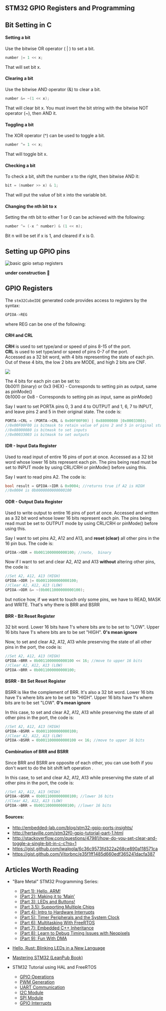 ## STM32 GPIO Registers and Programming


## Bit Setting in C

#### Setting a bit

Use the bitwise OR operator ( | ) to set a bit.
``` c
number |= 1 << x;
```
That will set bit x.

#### Clearing a bit

Use the bitwise AND operator (&) to clear a bit.
``` c
number &= ~(1 << x);
```
That will clear bit x. You must invert the bit string with the bitwise NOT operator (~), then AND it.

#### Toggling a bit

The XOR operator (^) can be used to toggle a bit.<br>
``` c
number ^= 1 << x;
```
That will toggle bit x.

#### Checking a bit

To check a bit, shift the number x to the right, then bitwise AND it:
``` c
bit = (number >> x) & 1;
```
That will put the value of bit x into the variable bit.

#### Changing the nth bit to x

Setting the nth bit to either 1 or 0 can be achieved with the following:

```c
number ^= (-x ^ number) & (1 << n);
```
Bit n will be set if x is 1, and cleared if x is 0.

## Setting up GPIO pins

![basic gpio setup registers](/gpio_setup_registers.png)

__under construction__ 🙈



## GPIO Registers

The `stm32CubeIDE` generated code provides access to registers by the syntax:

```cpp
GPIOA->REG
```
where REG can be one of the following:

#### CRH and CRL

**CRH** is used to set type/and or speed of pins 8-15 of the port. <br>
**CRL** is used to set type/and or speed of pins 0-7 of the port. <br>
Accessed as a 32 bit word, with 4 bits representing the state of each pin. Out of these 4 bits, the low 2 bits are MODE, and high 2 bits are CNF.

![](/chr_crl_registers.png)

The 4 bits for each pin can be set to:  
0b0011 (binary) or 0x3 (HEX) - Corresponds to setting pin as output, same as pinMode()  
0b1000  or 0x8 - Corresponds to setting pin as input, same as pinMode()

Say I want to set PORTA pins 0, 3 and 4 to OUTPUT and 1, 6, 7 to INPUT, and leave pins 2 and 5 in their original state. The code is:
```cpp
PORTA->CRL = (PORTA->CRL & 0x00F00F00) | 0x88000080 |0x00033003;
//0x00F00F00 is bitmask to retain value of pins 2 and 5 in original state
//0x88000080 is bitmask to set inputs
//0x00033003 is bitmask to set outputs
```

#### IDR - Input Data Register
Used to read input of entire 16 pins of port at once. Accessed as a 32 bit word whose lower 16 bits represent each pin.
The pins being read must be set to INPUT mode by using CRL/CRH or pinMode() before using this.

Say I want to read pins A2. The code is:
```cpp
bool result = GPIOA->IDR & 0x0004; //returns true if A2 is HIGH
//0x0004 is 0b0000000000000100
```

#### ODR - Output Data Register
Used to write output to entire 16 pins of port at once. Accessed and written as a 32 bit word whose lower 16 bits represent each pin.
The pins being read must be set to OUTPUT mode by using CRL/CRH or pinMode() before using this.

Say I want to set pins A2, A12 and A13, and **reset (clear)** all other pins in the 16 pin bus. The code is:
```cpp
GPIOA->ODR = 0b0011000000000100; //note,  binary
```

Now if I want to set and clear A2, A12 and A13 **without** altering other pins, the code is:

```cpp
//Set A2, A12, A13 (HIGH)
GPIOA->ODR |= 0b0011000000000100;
//Clear A2, A12, A13 (LOW)
GPIOA->ODR &= ~(0b0011000000000100);
```

but notice how, if we want to touch only some pins, we have to READ, MASK and WRITE. That's why there is BRR and BSRR

#### BRR - Bit Reset Register
32 bit word. Lower 16 bits have 1's where bits are to be set to "LOW". Upper 16 bits have 1's where bits are to be set "HIGH".
**0's mean ignore**

Now, to set and clear A2, A12, A13 while preserving the state of all other pins in the port, the code is:

```cpp
//Set A2, A12, A13 (HIGH)
GPIOA->BRR = 0b0011000000000100 << 16; //move to upper 16 bits
//Clear A2, A12, A13 (LOW)
GPIOA->BRR = 0b0011000000000100;
```

#### BSRR - Bit Set Reset Register

BSRR is like the complement of BRR. It's also a 32 bit word. Lower 16 bits have 1's where bits are to be set to "HIGH". Upper 16 bits have 1's where bits are to be set "LOW".
**0's mean ignore**

In this case, to set and clear A2, A12, A13 while preserving the state of all other pins in the port, the code is:

```cpp
//Set A2, A12, A13 (HIGH)
GPIOA->BSRR = 0b0011000000000100;
//Clear A2, A12, A13 (LOW)
GPIOA->BSRR = 0b0011000000000100 << 16; //move to upper 16 bits
```

#### Combination of BRR and BSRR

Since BRR and BSRR are opposite of each other, you can use both if you don't want to do the bit shift left operation .

In this case, to set and clear A2, A12, A13 while preserving the state of all other pins in the port, the code is:

```cpp
//Set A2, A12, A13 (HIGH)
GPIOA->BSRR = 0b0011000000000100; //lower 16 bits
//Clear A2, A12, A13 (LOW)
GPIOA->BRR = 0b0011000000000100; //lower 16 bits
```


#### Sources:  
* http://embedded-lab.com/blog/stm32-gpio-ports-insights/  
* http://hertaville.com/stm32f0-gpio-tutorial-part-1.html
* http://stackoverflow.com/questions/47981/how-do-you-set-clear-and-toggle-a-single-bit-in-c-c?rq=1
* https://gist.github.com/iwalpola/6c36c9573fd322a268ce890a118571ca
* https://gist.github.com/Vitorbnc/e35f1ff1485d660edf365241dacfa387

## Articles Worth Reading

* "Bare Metal" STM32 Programming Series:
    * [(Part 1): Hello, ARM!](https://vivonomicon.com/2018/04/02/bare-metal-stm32-programming-part-1-hello-arm/)
    * [(Part 2): Making it to ‘Main’](https://vivonomicon.com/2018/04/20/bare-metal-stm32-programming-part-2-making-it-to-main/)
    * [(Part 3): LEDs and Buttons!](https://vivonomicon.com/2018/04/22/bare-metal-stm32-programming-part-3-leds-and-buttons/)
    * [(Part 3.5): Supporting Multiple Chips](https://vivonomicon.com/2018/04/25/bare-metal-stm32-programming-part-3-5-supporting-multiple-chips/)
    * [(Part 4): Intro to Hardware Interrupts](https://vivonomicon.com/2018/04/28/bare-metal-stm32-programming-part-4-intro-to-hardware-interrupts/)
    * [(Part 5): Timer Peripherals and the System Clock](https://vivonomicon.com/2018/05/20/bare-metal-stm32-programming-part-5-timer-peripherals-and-the-system-clock/)
    * [(Part 6): Multitasking With FreeRTOS](https://vivonomicon.com/2018/08/23/bare-metal-stm32-programming-part-6-multitasking-with-freertos/)
    * [(Part 7): Embedded C++ Inheritance](https://vivonomicon.com/2018/09/05/bare-metal-stm32-programming-part-7-embedded-c-inheritance/)
    * [(Part 8): Learn to Debug Timing Issues with Neopixels](https://vivonomicon.com/2018/12/28/bare-metal-stm32-programming-part-8-learn-to-debug-timing-issues-with-neopixels/)
    * [(Part 9): Fun With DMA](https://vivonomicon.com/2019/07/05/bare-metal-stm32-programming-part-9-dma-megamix/)

* [Hello, Rust: Blinking LEDs in a New Language](https://vivonomicon.com/2019/05/23/hello-rust-blinking-leds-in-a-new-language/)
* [Mastering STM32 (LeanPub Book)](https://leanpub.com/mastering-stm32)
* STM32 Tutorial using HAL and FreeRTOS
    * [GPIO Operations](/tutorial_01_gpio_operations.pdf)
    * [PWM Generation](/tutorial_02_pwm_generation.pdf)
    * [UART Communication](/tutorial_03_uart_communication)
    * [I2C Module](/tutorial_04_i2c_module_pca9685.pdf)
    * [SPI Module](/tutorial_06_spi_module_74hc595.pdf)
    * [GPIO Interrupts](tutorial_07_gpio_interrupts_exti.pdf)